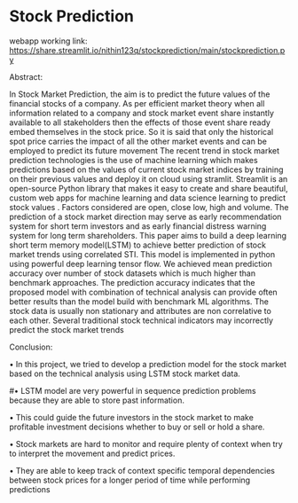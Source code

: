 # Stock Prediction
webapp working link:
https://share.streamlit.io/nithin123q/stockprediction/main/stockprediction.py


Abstract:

In Stock Market Prediction, the aim is to predict the future values of the financial stocks
of a company. As per efficient market theory when all information related to a company
and stock market event share instantly available to all stakeholders then the effects of
those event share ready embed themselves in the stock price. So it is said that only the
historical spot price carries the impact of all the other market events and can be
employed to predict its future movement The recent trend in stock market prediction
technologies is the use of machine learning which makes predictions based on the values
of current stock market indices by training on their previous values and deploy it on
cloud using stramlit. Streamlit is an open-source Python library that makes it easy
to create and share beautiful, custom web apps for machine learning and data
science
learning to predict stock values . Factors considered are open, close low, high and
volume. The prediction of a stock market direction may serve as early recommendation
system for short term investors and as early financial distress warning system for long
term shareholders. This paper aims to build a deep learning short term memory model(LSTM) to
achieve better prediction of stock market trends using correlated STI. This model is
implemented in python using powerful deep learning tensor flow. We achieved mean
prediction accuracy over number of stock datasets which is much higher than benchmark
approaches. The prediction accuracy indicates that the proposed model with combination
of technical analysis can provide often better results than the model build with
benchmark ML algorithms. The stock data is usually non stationary and attributes are
non correlative to each other. Several traditional stock technical indicators may
incorrectly predict the stock market trends







Conclusion:

• In this project, we tried to develop a prediction model for the stock market based on the
technical analysis using LSTM stock market data.

#• LSTM model are very powerful in sequence prediction problems because they are able to store
past information.

• This could guide the future investors in the stock market to make profitable investment
decisions whether to buy or sell or hold a share.

• Stock markets are hard to monitor and require plenty of context when try to interpret the
movement and predict prices.

• They are able to keep track of context specific temporal dependencies between stock prices for
a longer period of time while performing predictions
